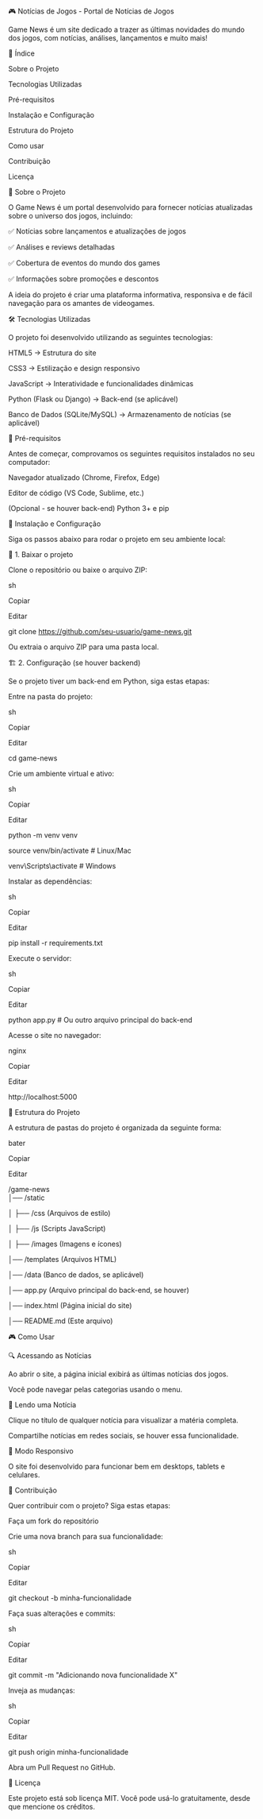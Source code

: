 🎮 Notícias de Jogos - Portal de Notícias de Jogos

Game News é um site dedicado a trazer as últimas novidades do mundo dos jogos, com notícias, análises, lançamentos e muito mais!

📌 Índice

Sobre o Projeto

Tecnologias Utilizadas

Pré-requisitos

Instalação e Configuração

Estrutura do Projeto

Como usar

Contribuição

Licença

📖 Sobre o Projeto

O Game News é um portal desenvolvido para fornecer notícias atualizadas sobre o universo dos jogos, incluindo:

✅ Notícias sobre lançamentos e atualizações de jogos

✅ Análises e reviews detalhadas

✅ Cobertura de eventos do mundo dos games

✅ Informações sobre promoções e descontos

A ideia do projeto é criar uma plataforma informativa, responsiva e de fácil navegação para os amantes de videogames.

🛠️ Tecnologias Utilizadas

O projeto foi desenvolvido utilizando as seguintes tecnologias:

HTML5 → Estrutura do site

CSS3 → Estilização e design responsivo

JavaScript → Interatividade e funcionalidades dinâmicas

Python (Flask ou Django) → Back-end (se aplicável)

Banco de Dados (SQLite/MySQL) → Armazenamento de notícias (se aplicável)

🔧 Pré-requisitos

Antes de começar, comprovamos os seguintes requisitos instalados no seu computador:

Navegador atualizado (Chrome, Firefox, Edge)

Editor de código (VS Code, Sublime, etc.)

(Opcional - se houver back-end) Python 3+ e pip

🚀 Instalação e Configuração

Siga os passos abaixo para rodar o projeto em seu ambiente local:

📂 1. Baixar o projeto

Clone o repositório ou baixe o arquivo ZIP:

sh

Copiar

Editar

git clone https://github.com/seu-usuario/game-news.git

Ou extraia o arquivo ZIP para uma pasta local.

🏗️ 2. Configuração (se houver backend)

Se o projeto tiver um back-end em Python, siga estas etapas:

Entre na pasta do projeto:

sh

Copiar

Editar

cd game-news

Crie um ambiente virtual e ativo:

sh

Copiar

Editar

python -m venv venv  

source venv/bin/activate  # Linux/Mac  

venv\Scripts\activate  # Windows  

Instalar as dependências:

sh

Copiar

Editar

pip install -r requirements.txt  

Execute o servidor:

sh

Copiar

Editar

python app.py  # Ou outro arquivo principal do back-end  

Acesse o site no navegador:

nginx

Copiar

Editar

http://localhost:5000

📁 Estrutura do Projeto

A estrutura de pastas do projeto é organizada da seguinte forma:

bater

Copiar

Editar

/game-news  
│── /static  

│   ├── /css (Arquivos de estilo)

│   ├── /js (Scripts JavaScript)

│   ├── /images (Imagens e ícones)  

│── /templates (Arquivos HTML)

│── /data (Banco de dados, se aplicável)  

│── app.py (Arquivo principal do back-end, se houver)

│── index.html (Página inicial do site) 

│── README.md (Este arquivo)

🎮 Como Usar

🔍 Acessando as Notícias

Ao abrir o site, a página inicial exibirá as últimas notícias dos jogos.

Você pode navegar pelas categorias usando o menu.

📰 Lendo uma Notícia

Clique no título de qualquer notícia para visualizar a matéria completa.

Compartilhe notícias em redes sociais, se houver essa funcionalidade.

📱 Modo Responsivo

O site foi desenvolvido para funcionar bem em desktops, tablets e celulares.

🤝 Contribuição

Quer contribuir com o projeto? Siga estas etapas:

Faça um fork do repositório

Crie uma nova branch para sua funcionalidade:

sh

Copiar

Editar

git checkout -b minha-funcionalidade  

Faça suas alterações e commits:

sh

Copiar

Editar

git commit -m "Adicionando nova funcionalidade X"  

Inveja as mudanças:

sh

Copiar

Editar

git push origin minha-funcionalidade  

Abra um Pull Request no GitHub.

📜 Licença

Este projeto está sob licença MIT. Você pode usá-lo gratuitamente, desde que mencione os créditos.
